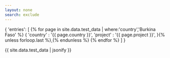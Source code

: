 ```yaml
---
layout: none
search: exclude
---
```

{
    'entries':
[
    {% for page in site.data.test_data | where:'country','Burkina Faso' %}
    {
    'country'    : '{{ page.country }}',
    'project'    : '{{ page.project }}',
    }{% unless forloop.last %},{% endunless %}
  {% endfor %}
]
}


{{ site.data.test_data | jsonify }}
